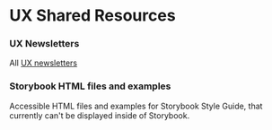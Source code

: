 # UX Shared Resources

### **UX Newsletters**

All [UX newsletters](https://liftoffio.github.io/ux-shared/newsletters/newsletters.html)

### **Storybook HTML files and examples**

Accessible HTML files and examples for Storybook Style Guide, that currently can't be displayed inside of Storybook.
